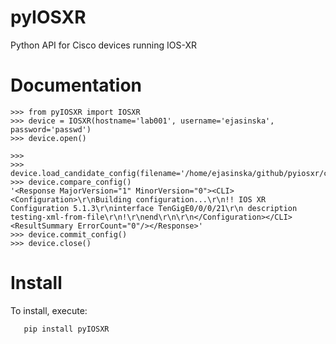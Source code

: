 pyIOSXR
=====

Python API for Cisco devices running IOS-XR

Documentation
=============

```
>>> from pyIOSXR import IOSXR
>>> device = IOSXR(hostname='lab001', username='ejasinska', password='passwd')
>>> device.open()

>>>
>>> device.load_candidate_config(filename='/home/ejasinska/github/pyiosxr/config.txt')
>>> device.compare_config()
'<Response MajorVersion="1" MinorVersion="0"><CLI><Configuration>\r\nBuilding configuration...\r\n!! IOS XR Configuration 5.1.3\r\ninterface TenGigE0/0/0/21\r\n description testing-xml-from-file\r\n!\r\nend\r\n\r\n</Configuration></CLI><ResultSummary ErrorCount="0"/></Response>'
>>> device.commit_config()
>>> device.close()
```

Install
=======

To install, execute:

```
   pip install pyIOSXR
```
